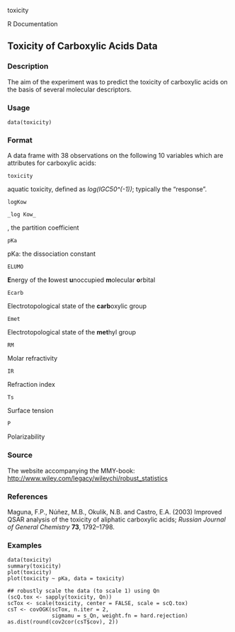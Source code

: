 toxicity

R Documentation

## Toxicity of Carboxylic Acids Data

### Description

The aim of the experiment was to predict the toxicity of carboxylic acids on
the basis of several molecular descriptors.

### Usage

    data(toxicity)

### Format

A data frame with 38 observations on the following 10 variables which are
attributes for carboxylic acids:

`toxicity`

aquatic toxicity, defined as _log(IGC50^(-1))_; typically the “response”.

`logKow`

    _log Kow_

, the partition coefficient

`pKa`

pKa: the dissociation constant

`ELUMO`

**E**nergy of the **l**owest **u**noccupied **m**olecular **o**rbital

`Ecarb`

Electrotopological state of the **carb**oxylic group

`Emet`

Electrotopological state of the **met**hyl group

`RM`

Molar refractivity

`IR`

Refraction index

`Ts`

Surface tension

`P`

Polarizability

### Source

The website accompanying the MMY-book:
<http://www.wiley.com/legacy/wileychi/robust_statistics>

### References

Maguna, F.P., Núñez, M.B., Okulik, N.B. and Castro, E.A. (2003) Improved QSAR
analysis of the toxicity of aliphatic carboxylic acids; _Russian Journal of
General Chemistry_ **73**, 1792–1798.

### Examples

    
    data(toxicity)
    summary(toxicity)
    plot(toxicity)
    plot(toxicity ~ pKa, data = toxicity)
    
    ## robustly scale the data (to scale 1) using Qn
    (scQ.tox <- sapply(toxicity, Qn))
    scTox <- scale(toxicity, center = FALSE, scale = scQ.tox)
    csT <- covOGK(scTox, n.iter = 2,
                  sigmamu = s_Qn, weight.fn = hard.rejection)
    as.dist(round(cov2cor(csT$cov), 2))

